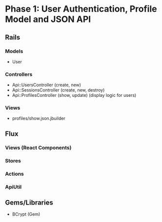 # Phase 1: User Authentication, Profile Model and JSON API

## Rails
### Models
* User


### Controllers
* Api::UsersController (create, new)
* Api::SessionsController (create, new, destroy)
* Api::ProfilesController (show, update) (display logic for users)

### Views
* profiles/show.json.jbuilder


## Flux
### Views (React Components)

### Stores

### Actions

### ApiUtil

## Gems/Libraries
* BCrypt (Gem)
